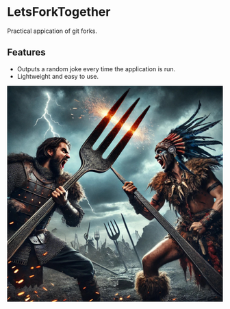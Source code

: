 # LetsForkTogether
Practical appication of git forks.

## Features

- Outputs a random joke every time the application is run.
- Lightweight and easy to use.

![image](forkWar.jpg)

